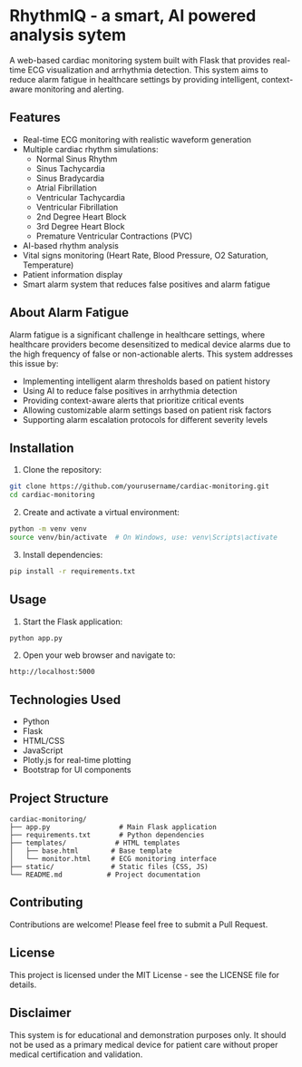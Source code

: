 # RhythmIQ - a smart, AI powered analysis sytem

A web-based cardiac monitoring system built with Flask that provides real-time ECG visualization and arrhythmia detection. This system aims to reduce alarm fatigue in healthcare settings by providing intelligent, context-aware monitoring and alerting.

## Features

- Real-time ECG monitoring with realistic waveform generation
- Multiple cardiac rhythm simulations:
  - Normal Sinus Rhythm
  - Sinus Tachycardia
  - Sinus Bradycardia
  - Atrial Fibrillation
  - Ventricular Tachycardia
  - Ventricular Fibrillation
  - 2nd Degree Heart Block
  - 3rd Degree Heart Block
  - Premature Ventricular Contractions (PVC)
- AI-based rhythm analysis
- Vital signs monitoring (Heart Rate, Blood Pressure, O2 Saturation, Temperature)
- Patient information display
- Smart alarm system that reduces false positives and alarm fatigue

## About Alarm Fatigue

Alarm fatigue is a significant challenge in healthcare settings, where healthcare providers become desensitized to medical device alarms due to the high frequency of false or non-actionable alerts. This system addresses this issue by:

- Implementing intelligent alarm thresholds based on patient history
- Using AI to reduce false positives in arrhythmia detection
- Providing context-aware alerts that prioritize critical events
- Allowing customizable alarm settings based on patient risk factors
- Supporting alarm escalation protocols for different severity levels

## Installation

1. Clone the repository:
```bash
git clone https://github.com/yourusername/cardiac-monitoring.git
cd cardiac-monitoring
```

2. Create and activate a virtual environment:
```bash
python -m venv venv
source venv/bin/activate  # On Windows, use: venv\Scripts\activate
```

3. Install dependencies:
```bash
pip install -r requirements.txt
```

## Usage

1. Start the Flask application:
```bash
python app.py
```

2. Open your web browser and navigate to:
```
http://localhost:5000
```

## Technologies Used

- Python
- Flask
- HTML/CSS
- JavaScript
- Plotly.js for real-time plotting
- Bootstrap for UI components

## Project Structure

```
cardiac-monitoring/
├── app.py                 # Main Flask application
├── requirements.txt       # Python dependencies
├── templates/            # HTML templates
│   ├── base.html        # Base template
│   └── monitor.html     # ECG monitoring interface
├── static/              # Static files (CSS, JS)
└── README.md           # Project documentation
```

## Contributing

Contributions are welcome! Please feel free to submit a Pull Request.

## License

This project is licensed under the MIT License - see the LICENSE file for details.

## Disclaimer

This system is for educational and demonstration purposes only. It should not be used as a primary medical device for patient care without proper medical certification and validation. 